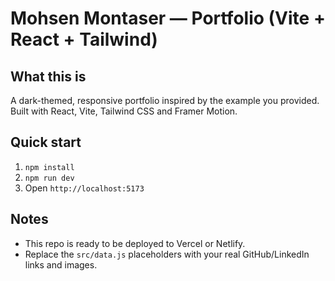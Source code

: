 # Mohsen Montaser — Portfolio (Vite + React + Tailwind)

## What this is
A dark-themed, responsive portfolio inspired by the example you provided. Built with React, Vite, Tailwind CSS and Framer Motion.

## Quick start
1. `npm install`
2. `npm run dev`
3. Open `http://localhost:5173`

## Notes
- This repo is ready to be deployed to Vercel or Netlify.
- Replace the `src/data.js` placeholders with your real GitHub/LinkedIn links and images.
